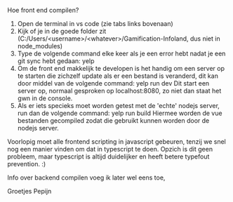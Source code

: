 Hoe front end compilen?
1. Open de terminal in vs code (zie tabs links bovenaan)
2. Kijk of je in de goede folder zit (C:/Users/\<username\>/\<whatever\>/Gamification-Infoland, dus niet in node_modules)
3. Type de volgende command elke keer als je een error hebt nadat je een git sync hebt gedaan:
    yelp
4. Om de front end makkelijk te developen is het handig om een server op te starten die zichzelf update als er een bestand is veranderd, dit kan door middel van de volgende command:
    yelp run dev
Dit start een server op, normaal gesproken op localhost:8080, zo niet dan staat het gwn in de console.
5. Als er iets specieks moet worden getest met de 'echte' nodejs server, run dan de volgende command:
    yelp run build
Hiermee worden de vue bestanden gecompiled zodat die gebruikt kunnen worden door de nodejs server.

Voorlopig moet alle frontend scripting in javascript gebeuren, tenzij we snel nog een manier vinden om dat in typescript te doen. Opzich is dit geen probleem, maar typescript is altijd duidelijker en heeft betere typefout prevention. :)

Info over backend compilen voeg ik later wel eens toe,

Groetjes Pepijn
